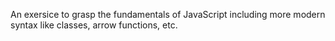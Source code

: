 An exersice to grasp the fundamentals of JavaScript including more modern syntax like classes, arrow functions, etc.